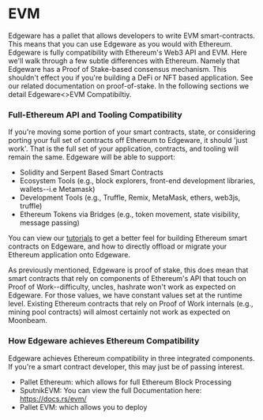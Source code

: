 # EVM

Edgeware has a pallet that allows developers to write EVM smart-contracts. This means that you can use Edgeware as you would with Ethereum. Edgeware is fully compatibility with Ethereum's Web3 API and EVM. Here we'll walk through a few subtle differences with Ethereum. Namely that Edgeware has a Proof of Stake-based consensus mechanism. This shouldn't effect you if you're building a DeFi or NFT based application. See our related documentation on proof-of-stake. In the following sections we detail Edgeware<>EVM Compatibiltiy.

### Full-Ethereum API and Tooling Compatibility

If you're moving some portion of your smart contracts, state, or considering porting your full set of contracts off Ethereum to Edgeware, it should 'just work'. That is the full set of your application, contracts, and tooling will remain the same. Edgeware will be able to support:

- Solidity and Serpent Based Smart Contracts
- Ecosystem Tools (e.g., block explorers, front-end development libraries, wallets--i.e Metamask)
- Development Tools (e.g., Truffle, Remix, MetaMask, ethers, web3js, truffle)
- Ethereum Tokens via Bridges (e.g., token movement, state visibility, message passing)

You can view our [tutorials](https://contracts.edgewa.re) to get a better feel for building Ethereum smart contracts on Edgeware, and how to directly offload or migrate your Ethereum application onto Edgeware.

As previously mentioned, Edgeware is proof of stake, this does mean that smart contracts that rely on components of Ethereum's API that touch on Proof of Work--difficulty, uncles, hashrate won't work as expected on Edgeware. For those values, we have constant values set at the runtime level. Existing Ethereum contracts that rely on Proof of Work internals (e.g., mining pool contracts) will almost certainly not work as expected on Moonbeam.

### How Edgeware achieves Ethereum Compatibility

Edgeware achieves Ethereum compatibility in three integrated components. If you're a smart contract developer, this may just be of passing interest.

- Pallet Ethereum: which allows for full Ethereum Block Processing
- SputnikEVM: You can view the full Documentation here: https://docs.rs/evm/
- Pallet EVM: which allows you to deploy








